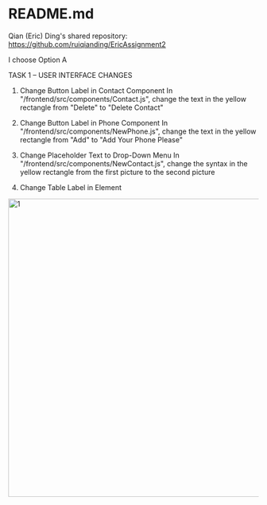 # README.md

Qian (Eric) Ding's shared repository: https://github.com/ruiqianding/EricAssignment2

I choose Option A

TASK 1 – USER INTERFACE CHANGES 

1. Change Button Label in Contact Component
In "/frontend/src/components/Contact.js", change the text in the yellow rectangle from "Delete" to "Delete Contact"

2. Change Button Label in Phone Component
In "/frontend/src/components/NewPhone.js", change the text in the yellow rectangle from "Add" to "Add Your Phone Please"

3. Change Placeholder Text to Drop-Down Menu
In "/frontend/src/components/NewContact.js", change the syntax in the yellow rectangle from the first picture to the second picture

4. Change Table Label in <tr> Element
<img title="1" alt="1" src=1.jpg width="600">